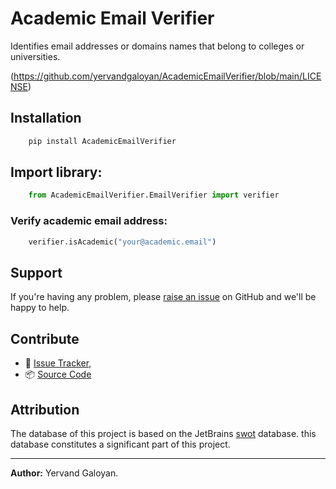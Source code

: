 # Academic Email Verifier
Identifies email addresses or domains names that belong to colleges or universities.

(https://github.com/yervandgaloyan/AcademicEmailVerifier/blob/main/LICENSE)


## Installation
```python
    pip install AcademicEmailVerifier
```

## Import library:
```python
    from AcademicEmailVerifier.EmailVerifier import verifier
```

### Verify academic email address:
```python
    verifier.isAcademic("your@academic.email")
```

## Support ##
If you're having any problem, please [raise an issue](https://github.com/yervandgaloyan/AcademicEmailVerifier/issues/new) on GitHub and we'll be happy to help.


## Contribute ##
- 👾 [Issue Tracker](https://github.com/yervandgaloyan/AcademicEmailVerifier/issues),
- 📦 [Source Code](https://github.com/yervandgaloyan/AcademicEmailVerifier/)


## Attribution ## 
The database of this project is based on the JetBrains [swot](https://github.com/JetBrains/swot) database. this database constitutes a significant part of this project. 

___

**Author:** Yervand Galoyan.